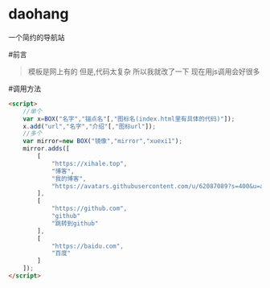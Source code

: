 # daohang
一个简约的导航站

#前言
>模板是网上有的
>但是,代码太复杂
>所以我就改了一下
>现在用js调用会好很多

#调用方法
```html
<script>
	//单个
	var x=BOX("名字","锚点名"[,"图标名(index.html里有具体的代码)"]);
	x.add("url","名字","介绍"[,"图标url"]);
	//多个
	var mirror=new BOX("镜像","mirror","xuexi1");
	mirror.adds([
		[
			"https://xihale.top",
			"博客",
			"我的博客",
			"https://avatars.githubusercontent.com/u/62087089?s=400&u=a4bf42f7f854cd4c34924b73ace325897d80de7a&v=4"
		],
		[
			"https://github.com",
			"github"
			"跳转到github"
		],
		[
			"https://baidu.com",
			"百度"
		]
	]);
</script>
```
